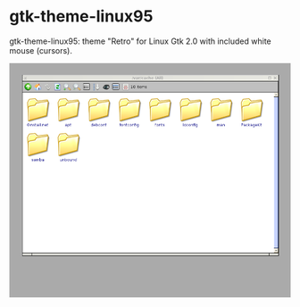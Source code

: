 # gtk-theme-linux95
gtk-theme-linux95: theme "Retro" for  Linux Gtk 2.0 with included white mouse (cursors).

![img](https://raw.githubusercontent.com/spartrekus/gtk-theme-linux95/master/gtk-theme-linux95.png)


